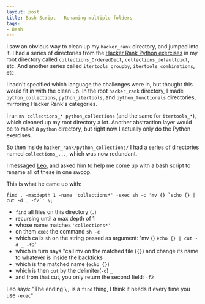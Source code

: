 ```yaml
---
layout: post
title: Bash Script - Renaming multiple folders
tags:
- Bash
---
```


I saw an obvious way to clean up my `hacker_rank` directory, and jumped into it. I had a series of directories from the [Hacker Rank Python exercises](https://www.hackerrank.com/domains/python/py-introduction) in my root directory called `collections_OrderedDict`, `collections_defaultdict`, etc. And another series called `itertools_groupby`, `itertools_combinations`, etc.

I hadn't specified which language the challenges were in, but thought this would fit in with the clean up. In the root `hacker_rank` directory, I made `python_collections`, `python_itertools`, and `python_functionals` directories, mirroring Hacker Rank's categories.

I ran `mv collections_* python_collections` (and the same for `itertools_*`), which cleaned up my root directory a lot. Another abstraction layer would be to make a `python` directory, but right now I actually only do the Python exercises.

So then inside `hacker_rank/python_collections/` I had a series of directories named `collections_...`, which was now redundant.

I messaged [Leo](https://github.com/Leockard), and asked him to help me come up with a bash script to rename all of these in one swoop.

This is what he came up with:

```
find . -maxdepth 1 -name 'collections*' -exec sh -c 'mv {} `echo {} | cut -d _ -f2`' \;
```

- `find` all files on this directory (`.`)
- recursing until a max depth of 1
- whose name matches `'collections*'`
- on them `exec` the command `sh -c`
- which calls `sh` on the string passed as argument: 'mv {} `echo {} | cut -d _ -f2`'
- which in turn says "call mv on the matched file (`{}`) and change its name to whatever is inside the backticks
- which is the matched name (`echo {}`)
- which is then `cut` by the delimiter(`-d`) `_`
- and from that cut, you only return the second field: `-f2`

Leo says:
"The ending `\;` is a `find` thing, I think it needs it every time you use `-exec`"
